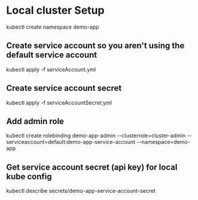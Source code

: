 ﻿# Local cluster Setup

kubectl create namespace demo-app

## Create service account so you aren't using the default service account
kubectl apply -f serviceAccount.yml


## Create service account secret
kubectl apply -f serviceAccountSecret.yml


## Add admin role
kubectl create rolebinding demo-app-admin --clusterrole=cluster-admin --serviceaccount=default:demo-app-service-account --namespace=demo-app


## Get service account secret (api key) for local kube config
kubectl describe secrets/demo-app-service-account-secret


